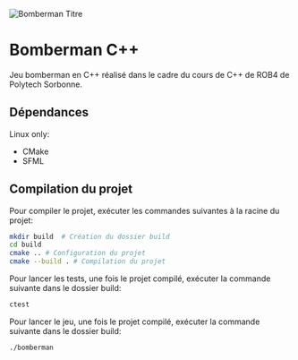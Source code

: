 ![Bomberman Titre](https://upload.wikimedia.org/wikipedia/fr/thumb/a/a5/Bomberman_Logo.svg/1280px-Bomberman_Logo.svg.png)
# Bomberman C++
Jeu bomberman en C++ réalisé dans le cadre du cours de C++ de ROB4 de Polytech Sorbonne.

## Dépendances
Linux only:
- CMake
- SFML

## Compilation du projet
Pour compiler le projet, exécuter les commandes suivantes à la racine du projet:
```bash
mkdir build  # Création du dossier build
cd build
cmake .. # Configuration du projet
cmake --build . # Compilation du projet
```
Pour lancer les tests, une fois le projet compilé, exécuter la commande suivante dans le dossier build:
```bash
ctest
```

Pour lancer le jeu, une fois le projet compilé, exécuter la commande suivante dans le dossier build:
```bash
./bomberman
```
